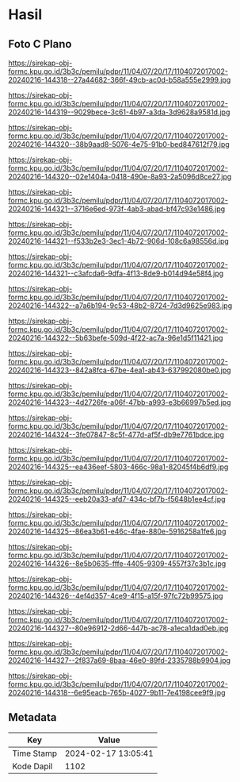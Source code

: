 # Hasil

## Foto C Plano

https://sirekap-obj-formc.kpu.go.id/3b3c/pemilu/pdpr/11/04/07/20/17/1104072017002-20240216-144318--27a44682-366f-49cb-ac0d-b58a555e2999.jpg

https://sirekap-obj-formc.kpu.go.id/3b3c/pemilu/pdpr/11/04/07/20/17/1104072017002-20240216-144319--9029bece-3c61-4b97-a3da-3d9628a9581d.jpg

https://sirekap-obj-formc.kpu.go.id/3b3c/pemilu/pdpr/11/04/07/20/17/1104072017002-20240216-144320--38b9aad8-5076-4e75-91b0-bed847612f79.jpg

https://sirekap-obj-formc.kpu.go.id/3b3c/pemilu/pdpr/11/04/07/20/17/1104072017002-20240216-144320--02e1404a-0418-490e-8a93-2a5096d8ce27.jpg

https://sirekap-obj-formc.kpu.go.id/3b3c/pemilu/pdpr/11/04/07/20/17/1104072017002-20240216-144321--3716e6ed-973f-4ab3-abad-bf47c93e1486.jpg

https://sirekap-obj-formc.kpu.go.id/3b3c/pemilu/pdpr/11/04/07/20/17/1104072017002-20240216-144321--f533b2e3-3ec1-4b72-906d-108c6a98556d.jpg

https://sirekap-obj-formc.kpu.go.id/3b3c/pemilu/pdpr/11/04/07/20/17/1104072017002-20240216-144321--c3afcda6-9dfa-4f13-8de9-b014d94e58f4.jpg

https://sirekap-obj-formc.kpu.go.id/3b3c/pemilu/pdpr/11/04/07/20/17/1104072017002-20240216-144322--a7a6b194-9c53-48b2-8724-7d3d9625e983.jpg

https://sirekap-obj-formc.kpu.go.id/3b3c/pemilu/pdpr/11/04/07/20/17/1104072017002-20240216-144322--5b63befe-509d-4f22-ac7a-96e1d5f11421.jpg

https://sirekap-obj-formc.kpu.go.id/3b3c/pemilu/pdpr/11/04/07/20/17/1104072017002-20240216-144323--842a8fca-67be-4ea1-ab43-637992080be0.jpg

https://sirekap-obj-formc.kpu.go.id/3b3c/pemilu/pdpr/11/04/07/20/17/1104072017002-20240216-144323--4d2726fe-a06f-47bb-a993-e3b66997b5ed.jpg

https://sirekap-obj-formc.kpu.go.id/3b3c/pemilu/pdpr/11/04/07/20/17/1104072017002-20240216-144324--3fe07847-8c5f-477d-af5f-db9e7761bdce.jpg

https://sirekap-obj-formc.kpu.go.id/3b3c/pemilu/pdpr/11/04/07/20/17/1104072017002-20240216-144325--ea436eef-5803-466c-98a1-82045f4b6df9.jpg

https://sirekap-obj-formc.kpu.go.id/3b3c/pemilu/pdpr/11/04/07/20/17/1104072017002-20240216-144325--eeb20a33-afd7-434c-bf7b-f5648b1ee4cf.jpg

https://sirekap-obj-formc.kpu.go.id/3b3c/pemilu/pdpr/11/04/07/20/17/1104072017002-20240216-144325--86ea3b61-e46c-4fae-880e-5916258a1fe6.jpg

https://sirekap-obj-formc.kpu.go.id/3b3c/pemilu/pdpr/11/04/07/20/17/1104072017002-20240216-144326--8e5b0635-fffe-4405-9309-4557f37c3b1c.jpg

https://sirekap-obj-formc.kpu.go.id/3b3c/pemilu/pdpr/11/04/07/20/17/1104072017002-20240216-144326--4ef4d357-4ce9-4f15-a15f-97fc72b99575.jpg

https://sirekap-obj-formc.kpu.go.id/3b3c/pemilu/pdpr/11/04/07/20/17/1104072017002-20240216-144327--80e96912-2d66-447b-ac78-a1eca1dad0eb.jpg

https://sirekap-obj-formc.kpu.go.id/3b3c/pemilu/pdpr/11/04/07/20/17/1104072017002-20240216-144327--2f837a69-8baa-46e0-89fd-2335788b9904.jpg

https://sirekap-obj-formc.kpu.go.id/3b3c/pemilu/pdpr/11/04/07/20/17/1104072017002-20240216-144318--6e95eacb-765b-4027-9b11-7e4198cee9f9.jpg


## Metadata

| Key        | Value               |
| ---------- | ------------------- |
| Time Stamp | 2024-02-17 13:05:41 |
| Kode Dapil | 1102                |



